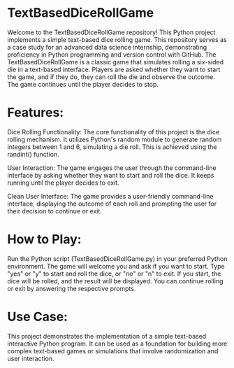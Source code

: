 # TextBasedDiceRollGame
Welcome to the TextBasedDiceRollGame repository! This Python project implements a simple text-based dice rolling game. This repository serves as a case study for an advanced data science internship, demonstrating proficiency in Python programming and version control with GitHub.
The TextBasedDiceRollGame is a classic game that simulates rolling a six-sided die in a text-based interface. Players are asked whether they want to start the game, and if they do, they can roll the die and observe the outcome. The game continues until the player decides to stop.
# Features:
Dice Rolling Functionality: The core functionality of this project is the dice rolling mechanism. It utilizes Python's random module to generate random integers between 1 and 6, simulating a die roll. This is achieved using the randint() function.

User Interaction: The game engages the user through the command-line interface by asking whether they want to start and roll the dice. It keeps running until the player decides to exit.

Clean User Interface: The game provides a user-friendly command-line interface, displaying the outcome of each roll and prompting the user for their decision to continue or exit.

# How to Play:
Run the Python script (TextBasedDiceRollGame.py) in your preferred Python environment.
The game will welcome you and ask if you want to start.
Type "yes" or "y" to start and roll the dice, or "no" or "n" to exit.
If you start, the dice will be rolled, and the result will be displayed.
You can continue rolling or exit by answering the respective prompts.

# Use Case:
This project demonstrates the implementation of a simple text-based interactive Python program. It can be used as a foundation for building more complex text-based games or simulations that involve randomization and user interaction.

